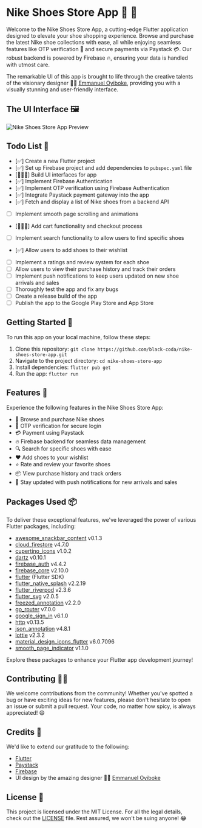 # Nike Shoes Store App 🏬 👟

Welcome to the Nike Shoes Store App, a cutting-edge Flutter application designed to elevate your shoe shopping experience. Browse and purchase the latest Nike shoe collections with ease, all while enjoying seamless features like OTP verification 🔐 and secure payments via Paystack 💳. Our robust backend is powered by Firebase 🔥, ensuring your data is handled with utmost care.

The remarkable UI of this app is brought to life through the creative talents of the visionary designer 👨‍🎨 [Emmanuel Oyiboke](https://www.figma.com/@rays_da_dev), providing you with a visually stunning and user-friendly interface.

## The UI Interface 🖼️

![Nike Shoes Store App Preview](https://monday-solomon.netlify.app/img/port3.jpg)

## Todo List 📝

- [✅] Create a new Flutter project
- [✅] Set up Firebase project and add dependencies to `pubspec.yaml` file
- [👨🏿‍💻] Build UI interfaces for app
- [✅] Implement Firebase Authentication
- [✅] Implement OTP verification using Firebase Authentication
- [✅] Integrate Paystack payment gateway into the app
- [✅] Fetch and display a list of Nike shoes from a backend API
- [ ] Implement smooth page scrolling and animations
- [👨🏿‍💻] Add cart functionality and checkout process
- [ ] Implement search functionality to allow users to find specific shoes
- [✅] Allow users to add shoes to their wishlist
- [ ] Implement a ratings and review system for each shoe
- [ ] Allow users to view their purchase history and track their orders
- [ ] Implement push notifications to keep users updated on new shoe arrivals and sales
- [ ] Thoroughly test the app and fix any bugs
- [ ] Create a release build of the app
- [ ] Publish the app to the Google Play Store and App Store

## Getting Started 🚀

To run this app on your local machine, follow these steps:

1. Clone this repository: `git clone https://github.com/black-coda/nike-shoes-store-app.git`
2. Navigate to the project directory: `cd nike-shoes-store-app`
3. Install dependencies: `flutter pub get`
4. Run the app: `flutter run`

## Features 🌟

Experience the following features in the Nike Shoes Store App:

- 🛒 Browse and purchase Nike shoes
- 🔐 OTP verification for secure login
- 💳 Payment using Paystack
- 🔥 Firebase backend for seamless data management
- 🔍 Search for specific shoes with ease
- ❤️ Add shoes to your wishlist
- ⭐ Rate and review your favorite shoes
- 📦 View purchase history and track orders
- 📢 Stay updated with push notifications for new arrivals and sales

## Packages Used 📦

To deliver these exceptional features, we've leveraged the power of various Flutter packages, including:

- [awesome_snackbar_content](https://pub.dev/packages/awesome_snackbar_content) v0.1.3
- [cloud_firestore](https://pub.dev/packages/cloud_firestore) v4.7.0
- [cupertino_icons](https://pub.dev/packages/cupertino_icons) v1.0.2
- [dartz](https://pub.dev/packages/dartz) v0.10.1
- [firebase_auth](https://pub.dev/packages/firebase_auth) v4.4.2
- [firebase_core](https://pub.dev/packages/firebase_core) v2.10.0
- [flutter](https://flutter.dev) (Flutter SDK)
- [flutter_native_splash](https://pub.dev/packages/flutter_native_splash) v2.2.19
- [flutter_riverpod](https://pub.dev/packages/flutter_riverpod) v2.3.6
- [flutter_svg](https://pub.dev/packages/flutter_svg) v2.0.5
- [freezed_annotation](https://pub.dev/packages/freezed_annotation) v2.2.0
- [go_router](https://pub.dev/packages/go_router) v7.0.0
- [google_sign_in](https://pub.dev/packages/google_sign_in) v6.1.0
- [http](https://pub.dev/packages/http) v0.13.5
- [json_annotation](https://pub.dev/packages/json_annotation) v4.8.1
- [lottie](https://pub.dev/packages/lottie) v2.3.2
- [material_design_icons_flutter](https://pub.dev/packages/material_design_icons_flutter) v6.0.7096
- [smooth_page_indicator](https://pub.dev/packages/smooth_page_indicator) v1.1.0

Explore these packages to enhance your Flutter app development journey!

## Contributing 👨‍💻

We welcome contributions from the community! Whether you've spotted a bug or have exciting ideas for new features, please don't hesitate to open an issue or submit a pull request. Your code, no matter how spicy, is always appreciated! 😄

## Credits 👏

We'd like to extend our gratitude to the following:

- [Flutter](https://flutter.dev/)
- [Paystack](https://paystack.com/)
- [Firebase](https://firebase.google.com/)
- UI design by the amazing designer 👨‍🎨 [Emmanuel Oyiboke](https://www.figma.com/@rays_da_dev)

## License 📝

This project is licensed under the MIT License. For all the legal details, check out the [LICENSE](LICENSE) file. Rest assured, we won't be suing anyone! 😂
